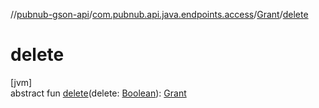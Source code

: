 //[pubnub-gson-api](../../../index.md)/[com.pubnub.api.java.endpoints.access](../index.md)/[Grant](index.md)/[delete](delete.md)

# delete

[jvm]\
abstract fun [delete](delete.md)(delete: [Boolean](https://kotlinlang.org/api/latest/jvm/stdlib/kotlin-stdlib/kotlin/-boolean/index.html)): [Grant](index.md)
